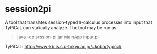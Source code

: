 # session2pi

A tool that translates session-typed π-calculus processes into input that TyPiCaL can statically analyze.
The tool may be run as: 
> java -cp session-pi.jar MainApp input.pi

TyPiCaL: http://www-kb.is.s.u-tokyo.ac.jp/~koba/typical/
